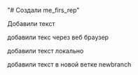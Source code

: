 "# Создали me_firs_rep" 


Добавили текст


добавили текс через веб браузер

добавили текст локально


добавили текст в новой ветке newbranch

